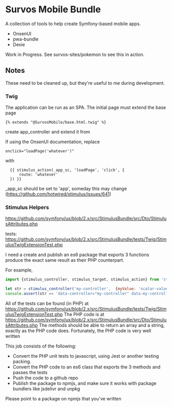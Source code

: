 # Survos Mobile Bundle

A collection of tools to help create Symfony-based mobile apps.

* OnsenUI 
* pwa-bundle
* Dexie

Work in Progress.  See survos-sites/pokemon to see this in action.

## Notes

These need to be cleaned up, but they're useful to me during development.

### Twig

The application can be run as an SPA.  The initial page must extend the base page

    {% extends "@SurvosMobile/base.html.twig" %}

create app_controller and extend it from 

If using the OnsenUI documentation, replace 

    onclick="loadPage('whatever')"
 
with 

      {{ stimulus_action(_app_sc, 'loadPage', 'click', {
          route: 'whatever'
      }) }}

_app_sc should be set to 'app', someday this may change (https://github.com/hotwired/stimulus/issues/641)

### Stimulus Helpers

https://github.com/symfony/ux/blob/2.x/src/StimulusBundle/src/Dto/StimulusAttributes.php

tests: https://github.com/symfony/ux/blob/2.x/src/StimulusBundle/tests/Twig/StimulusTwigExtensionTest.php

I need a create and publish an es6 package that exports 3 functions produce the exact same result as their PHP counterpart.

For example,


```js
import {stimulus_controller, stimulus_target, stimulus_action} from 'stimulus-twig';

let str = stimulus_controller('my-controller',  {myValue: 'scalar-value'});
console.assert(str == 'data-controller="my-controller" data-my-controller-my-value-value="scalar-value"');
```

All of the tests can be found (in PHP) at  https://github.com/symfony/ux/blob/2.x/src/StimulusBundle/tests/Twig/StimulusTwigExtensionTest.php
The PHP code is at https://github.com/symfony/ux/blob/2.x/src/StimulusBundle/src/Dto/StimulusAttributes.php 
The methods should be able to return an array and a string, exactly as the PHP code does.  Fortunately, the PHP code is very well written

This job consists of the following:

* Convert the PHP unit tests to javascript, using Jest or another testing packing.
* Convert the PHP code to an es6 class that exports the 3 methods and passes the tests
* Push the code to a github repo
* Publish the package to npmjs, and make sure it works with package bundlers like jsdelivr and unpkg 

Please point to a package on npmjs that you've written

